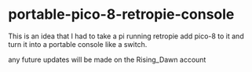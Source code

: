 # portable-pico-8-retropie-console
This is an idea that I had to take a pi running retropie add pico-8 to it and turn it into a portable console like a switch.

any future updates will be made on the Rising_Dawn account
